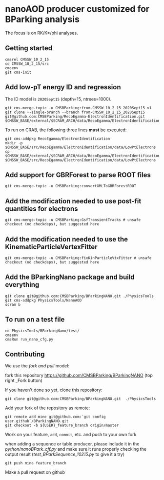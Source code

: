 # nanoAOD producer customized for BParking analysis 

The focus is on RK/K*/phi analyses.

## Getting started

```shell
cmsrel CMSSW_10_2_15
cd CMSSW_10_2_15/src
cmsenv
git cms-init
```

## Add low-pT energy ID and regression

The ID model is `2020Sept15` (depth=15, ntrees=1000).

```shell
git cms-merge-topic -u CMSBParking:from-CMSSW_10_2_15_2020Sept15_v1
git clone --single-branch --branch from-CMSSW_10_2_15_2020Sept15 git@github.com:CMSBParking/RecoEgamma-ElectronIdentification.git $CMSSW_BASE/external/$SCRAM_ARCH/data/RecoEgamma/ElectronIdentification/data
```

To run on CRAB, the following three lines __must__ be executed:

```shell
git cms-addpkg RecoEgamma/ElectronIdentification
mkdir -p $CMSSW_BASE/src/RecoEgamma/ElectronIdentification/data/LowPtElectrons
cp $CMSSW_BASE/external/$SCRAM_ARCH/data/RecoEgamma/ElectronIdentification/data/LowPtElectrons/LowPtElectrons_ID_2020Sept15.root $CMSSW_BASE/src/RecoEgamma/ElectronIdentification/data/LowPtElectrons
```

## Add support for GBRForest to parse ROOT files

```shell
git cms-merge-topic -u CMSBParking:convertXMLToGBRForestROOT
```

## Add the modification needed to use post-fit quantities for electrons  

```shell
git cms-merge-topic -u CMSBParking:GsfTransientTracks # unsafe checkout (no checkdeps), but suggested here
```

## Add the modification needed to use the KinematicParticleVertexFitter  

```shell
git cms-merge-topic -u CMSBParking:fixKinParticleVtxFitter # unsafe checkout (no checkdeps), but suggested here
```

## Add the BParkingNano package and build everything

```shell
git clone git@github.com:CMSBParking/BParkingNANO.git ./PhysicsTools
git cms-addpkg PhysicsTools/NanoAOD
scram b
```

## To run on a test file

```shell
cd PhysicsTools/BParkingNano/test/
cmsenv 
cmsRun run_nano_cfg.py
```

## Contributing

We use the _fork and pull_ model:

fork this repository https://github.com/CMSBParking/BParkingNANO (top right _Fork button)

If you haven't done so yet, clone this repository:

```shell
git clone git@github.com:CMSBParking/BParkingNANO.git  ./PhysicsTools
```

Add your fork of the repository as remote:

```shell
git remote add mine git@github.com:`git config user.github`/BParkingNANO.git
git checkout -b ${USER}_feature_branch origin/master
```

Work on your feature, `add`, `commit`, etc. and push to your own fork

when adding a sequence or table producer, please include it in the _python/nanoBPark_cff.py_
and make sure it runs properly checking the output result (_test_BParkSequence_10215.py_ to give it a try)

```shell
git push mine feature_branch
```

Make a pull request on github
